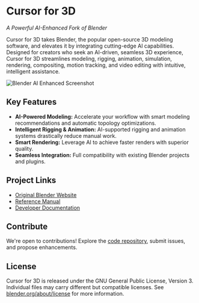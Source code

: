 # Cursor for 3D

*A Powerful AI-Enhanced Fork of Blender*

Cursor for 3D takes Blender, the popular open-source 3D modeling software, and elevates it by integrating cutting-edge AI capabilities. Designed for creators who seek an AI-driven, seamless 3D experience, Cursor for 3D streamlines modeling, rigging, animation, simulation, rendering, compositing, motion tracking, and video editing with intuitive, intelligent assistance.

![Blender AI Enhanced Screenshot](https://code.blender.org/wp-content/uploads/2018/12/springrg.jpg "Cursor for 3D screenshot")

## Key Features
- **AI-Powered Modeling:** Accelerate your workflow with smart modeling recommendations and automatic topology optimizations.
- **Intelligent Rigging & Animation:** AI-supported rigging and animation systems drastically reduce manual work.
- **Smart Rendering:** Leverage AI to achieve faster renders with superior quality.
- **Seamless Integration:** Full compatibility with existing Blender projects and plugins.

## Project Links
- [Original Blender Website](http://www.blender.org)
- [Reference Manual](https://docs.blender.org/manual/en/latest/index.html)
- [Developer Documentation](https://developer.blender.org/docs/)

## Contribute
We're open to contributions! Explore the [code repository](https://github.com/fstandhartinger/Cursor-for-3D), submit issues, and propose enhancements.

## License
Cursor for 3D is released under the GNU General Public License, Version 3. Individual files may carry different but compatible licenses. See [blender.org/about/license](https://www.blender.org/about/license) for more information.

